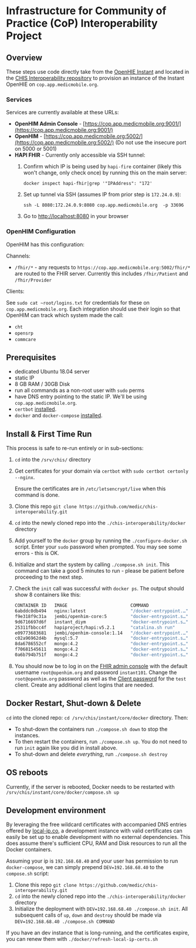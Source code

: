 # Infrastructure for Community of Practice (CoP) Interoperability Project

## Overview 

These steps use code directly take from the [OpenHIE Instant](https://github.com/openhie/instant/tree/master/core/docker) and located in the [CHIS Interoperability repository](https://github.com/medic/chis-interoperability) to provision an instance of the Instant OpenHIE on `cop.app.medicmobile.org`.

### Services

Services are currently available at these URLs:

* **OpenHIM Admin Console** - [https://cop.app.medicmobile.org:9001/](https://cop.app.medicmobile.org:9001/) 
* **OpenHIM** - [https://cop.app.medicmobile.org:5002/](https://cop.app.medicmobile.org:5002/) (Do not use the insecure port on 5000 or 5001)
* **HAPI FHIR** - Currently only accessible via SSH tunnel:
   1. Confirm which IP is being used by `hapi-fire` container (likely this won't change, only check once) by running this on the main server: 
   
      `docker inspect hapi-fhir|grep '"IPAddress": "172'`
   1. Set up tunnel via SSH (assumes IP from prior step is `172.24.0.9`):
   
      `ssh -L 8080:172.24.0.9:8080 cop.app.medicmobile.org  -p 33696`
   1. Go to [http://localhost:8080](http://localhost:8080) in your browser


### OpenHIM Configuration

OpenHIM has this configuration:

Channels:
* `/fhir/*` - any requests to `https://cop.app.medicmobile.org:5002/fhir/*` are routed to the FHIR server.  Currently this includes `/fhir/Patient` and `/fhir/Provider`

Clients:

See `sudo cat ~root/logins.txt` for credentials for these on `cop.app.medicmobile.org`.  Each integration should use their login so that OpenHIM can track which system made the call:

* `cht`
* `opensrp`
* `commcare` 

## Prerequisites 

  * dedicated Ubuntu 18.04 server
  * static IP
  * 8 GB RAM / 30GB Disk
  * run all commands as a non-root user with `sudo` perms
  * have DNS entry pointing to the static IP.  We'll be using `cop.app.medicmobile.org`. 
  * `certbot` [installed](https://certbot.eff.org/).  
 *  `docker` and `docker-compose` [installed](https://github.com/openhie/instant/tree/master/core/docker#prerequisites).

## Install & First Time Run

This process is safe to re-run entirely or in sub-sections:

1. `cd` into the `/srv/chis/` directory
1. Get certificates for your domain via `certbot` with `sudo certbot certonly --nginx`.  

   Ensure the certificates are in `/etc/letsencrypt/live` when this command is done.
1. Clone this repo `git clone https://github.com/medic/chis-interoperability.git`
1. `cd` into the newly cloned repo into the `./chis-interoperability/docker` directory
1. Add yourself to the `docker` group by running the `./configure-docker.sh` script. Enter your `sudo` password when prompted. You may see some errors - this is OK.
1. Initialize and start the system by calling `./compose.sh init`. This command can take a good 5 minutes to run - please be patient before proceeding to the next step.
1. Check the `init` call was successful with `docker ps`. The output should show 8 containers like this:
 
    ```bash
    CONTAINER ID   IMAGE                        COMMAND                  CREATED          STATUS          PORTS                                                                                                                                                                                NAMES
    6abddc0db494   nginx:latest                 "/docker-entrypoint.…"   17 seconds ago   Up 15 seconds   0.0.0.0:5002->5002/tcp, :::5002->5002/tcp, 0.0.0.0:5051->5051/tcp, :::5051->5051/tcp, 0.0.0.0:8080->8080/tcp, :::8080->8080/tcp, 80/tcp, 0.0.0.0:9001->9001/tcp, :::9001->9001/tcp   nginx-proxy
    f9e318f9c31a   jembi/openhim-core:5         "docker-entrypoint.s…"   19 seconds ago   Up 17 seconds   0.0.0.0:5000-5001->5000-5001/tcp, :::5000-5001->5000-5001/tcp, 0.0.0.0:5050->5050/tcp, :::5050->5050/tcp, 0.0.0.0:5052->5052/tcp, :::5052->5052/tcp                                  openhim-core
    9d6716697d6f   instant_diym                 "docker-entrypoint.s…"   29 seconds ago   Up 28 seconds   5051/tcp                                                                                                                                                                             diym
    25311fbbcc4f   hapiproject/hapi:v5.2.1      "catalina.sh run"        2 months ago     Up 2 months     8080/tcp                                                                                                                                                                             hapi-fhir
    e09773683681   jembi/openhim-console:1.14   "/docker-entrypoint.…"   2 months ago     Up 2 months     80/tcp                                                                                                                                                                               openhim-console
    c02a96962d4b   mysql:5.7                    "docker-entrypoint.s…"   2 months ago     Up 2 months     3306/tcp, 33060/tcp                                                                                                                                                                  hapi-mysql
    8da6786552cf   mongo:4.2                    "docker-entrypoint.s…"   2 months ago     Up 2 months     27017/tcp                                                                                                                                                                            mongo-2
    f70681545611   mongo:4.2                    "docker-entrypoint.s…"   2 months ago     Up 2 months     27017/tcp                                                                                                                                                                            mongo-3
    0a6b794b751f   mongo:4.2                    "docker-entrypoint.s…"   2 months ago     Up 2 months     27017/tcp                                                                                                                                                                            mongo-1
    ``` 

1. You should now be to log in on the [FHIR admin console](https://cop.app.medicmobile.org:9001) with the default username `root@openhim.org` and password `instant101`. Change the `root@openhim.org` password as well as the [Client password](https://cop.app.medicmobile.org:9001/#!/clients) for the `test` client. Create any additional client logins that are needed.

## Docker Restart, Shut-down & Delete

`cd` into the cloned repo: `cd /srv/chis/instant/core/docker` directory. Then:

* To shut-down the containers run `./compose.sh down` to stop the instances.
* To then restart the containers, run `./compose.sh up`. You do not need to run `init` again like you did in install above.
* To shut-down and delete *everything*, run `./compose.sh destroy`

## OS reboots

Currently, if the server is rebooted, Docker needs to be restarted with `/srv/chis/instant/core/docker/compose.sh up`

## Development environment

By leveraging the free wildcard certificates with accompanied DNS entries offered by [local-ip.co](http://local-ip.co), a development instance with valid certificates can easily be set up to enable development with no external dependencies.  This does assume there's sufficient CPU, RAM and Disk resources to run all the Docker containers.

Assuming your ip is `192.168.68.40` and your user has permission to run `docker-compose`, we can simply prepend `DEV=192.168.68.40` to the `compose.sh` script:
1. Clone this repo `git clone https://github.com/medic/chis-interoperability.git`
1. `cd` into the newly cloned repo into the `./chis-interoperability/docker` directory
1. Initialize the deployment with `DEV=192.168.68.40 ./compose.sh init`.  All subsequent calls of `up`, `down` and `destroy` should be made via `DEV=192.168.68.40 ./compose.sh COMMAND` 

If you have an dev instance that is long-running, and the certificates expire, you can renew them with `./docker/refresh-local-ip-certs.sh`